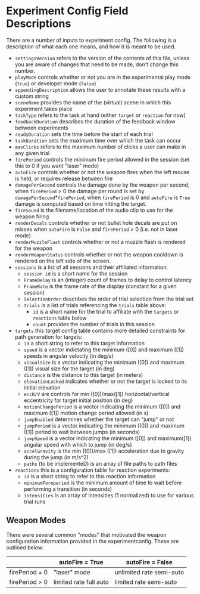 # Experiment Config Field Descriptions

There are a number of inputs to experiment config. The following is a description of what each one means, and how it is meant to be used.

* `settingsVersion` refers to the version of the contents of this file, unless you are aware of changes that need to be made, don't change this number.
* `playMode` controls whether or not you are in the experimental play mode (`true`) or developer mode (`false`)
* `appendingDescription` allows the user to annotate these results with a custom string
* `sceneName` provides the name of the (virtual) scene in which this experiment takes place
* `taskType` refers to the task at hand (either `target` or `reaction` for now)
* `feedbackDuration` describes the duration of the feedback window between experiments
* `readyDuration` sets the time before the start of each trial
* `taskDuration` sets the maximum time over which the task can occur
* `maxClicks` refers to the maximum number of clicks a user can make in any given trial
* `firePeriod` controls the minimum fire period allowed in the session (set this to 0 if you want "laser" mode)
* `autoFire` controls whether or not the weapon fires when the left mouse is held, or requires release between fire
* `damagePerSecond` controls the damage done by the weapon per second, when `firePeriod` > 0 the damage per round is set by `damagePerSecond`*`firePeriod`, when `firePeriod` is 0 and `autoFire` is `True` damage is computed based on time hitting the target.
* `fireSound` is the filename/location of the audio clip to use for the weapon firing
* `renderDecals` controls whether or not bullet hole decals are put on misses when `autoFire` is `False` and `firePeriod` > 0 (i.e. not in laser mode)
* `renderMuzzleFlash` controls whether or not a muzzle flash is rendered for the weapon
* `renderWeaponStatus` controls whether or not the weapon cooldown is rendered on the left side of the screen.
* `sessions` is a list of all sessions and their affiliated information:
    * `session id` is a short name for the session
    * `FrameDelay` is an (integer) count of frames to delay to control latency
    * `FrameRate` is the frame rate of the display (constant for a given session)
    * `SelectionOrder` describes the order of trial selection from the trial set
    * `trials` is a list of trials referencing the `trials` table above:
        * `id` is a short name for the trial to affiliate with the `targets` or `reactions` table below
        * `count` provides the number of trials in this session
* `targets` this target config table contains more detailed constraints for path generation for targets:
    * `id` a short string to refer to this target information
    * `speed` is a vector indictating the minimum ([0]) and maximum ([1]) speeds in angular velocity (in deg/s)
    * `visualSize` is a vector indicating the minimum ([0]) and maximum ([1]) visual size for the target (in deg)
    * `distance` is the distance to this target (in meters)
    * `elevationLocked` indicates whether or not the target is locked to its initial elevation
    * `eccH/V` are controls for min ([0])/max([1]) horizontal/vertical eccentricity for target initial position (in deg)
    * `motionChangePeriod` is a vector indicating the minimum ([0]) and maximum ([1]) motion change period allowed (in s)
    * `jumpEnabled` determines whether the target can "jump" or not
    * `jumpPeriod` is a vector indicating the minimum ([0]) and maximum ([1]) period to wait between jumps (in seconds)
    * `jumpSpeed` is a vector indicating the minimum ([0]) and maximum([1]) angular speed with which to jump (in deg/s)
    * `accelGravity` is the min ([0])/max ([1]) acceleration due to gravity during the jump (in m/s^2)
    * `paths` (to be implementeD) is an array of file paths to path files
* `reactions` this is a configuration table for reaction experiments:
    * `id` is a short string to refer to this reaction information
    * `minimumForeperiod` is the minimum amount of time to wait before performing a transition (in seconds)
    * `intensities` is an array of intensities (1 normalized) to use for various trial runs

## Weapon Modes
There were several common "modes" that motivated the weapon configuration information provided in the experimentconfig. These are outlined below:

|  | autoFire = True | autoFire = False |
|-----------------|------------------------|--------------------------|
| firePeriod = 0 | "laser" mode | unlimited rate semi-auto |
| firePeriod > 0 | limited rate full auto | limited rate semi-auto |